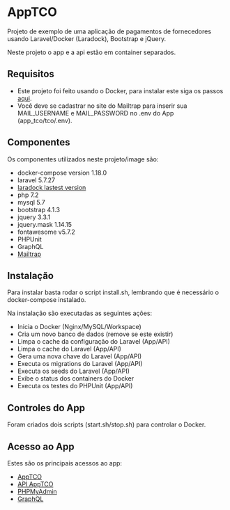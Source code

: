 # AppTCO

Projeto de exemplo de uma aplicação de pagamentos de fornecedores usando Laravel/Docker (Laradock), Bootstrap e jQuery.

Neste projeto o app e a api estão em container separados.

## Requisitos

- Este projeto foi feito usando o Docker, para instalar este siga os passos [aqui](https://docs.docker.com/compose/install/).
- Você deve se cadastrar no site do Mailtrap para inserir sua MAIL_USERNAME e MAIL_PASSWORD no .env do App (app_tco/tco/.env).


## Componentes

Os componentes utilizados neste projeto/image são:
- docker-compose version 1.18.0
- laravel 5.7.27
- [laradock lastest version](https://laradock.io/)
- php 7.2
- mysql 5.7
- bootstrap 4.1.3
- jquery 3.3.1
- jquery.mask 1.14.15
- fontawesome v5.7.2
- PHPUnit
- GraphQL
- [Mailtrap](https://mailtrap.io/inboxes)

## Instalação

Para instalar basta rodar o script install.sh, lembrando que é necessário o docker-compose instalado.

Na instalação são executadas as seguintes ações:
- Inicia o Docker (Nginx/MySQL/Workspace)
- Cria um novo banco de dados (remove se este existir)
- Limpa o cache da configuração do Laravel (App/API)
- Limpa o cache do Laravel (App/API)
- Gera uma nova chave do Laravel (App/API)
- Executa os migrations do Laravel (App/API)
- Executa os seeds do Laravel (App/API)
- Exibe o status dos containers do Docker
- Executa os testes do PHPUnit (App/API)

## Controles do App

Foram criados dois scripts (start.sh/stop.sh) para controlar o Docker.

## Acesso ao App

Estes são os principais acessos ao app:
- [AppTCO](http://localhost/)
- [API AppTCO](http://localhost:9090/)
- [PHPMyAdmin](http://127.0.0.1:9090/graphql-playground)
- [GraphQL](http://127.0.0.1:9090/graphql-playground)